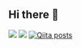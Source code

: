 ## Hi there 👋

<!--
**cappuccino3044vaps/cappuccino3044vaps** is a ✨ _special_ ✨ repository because its `README.md` (this file) appears on your GitHub profile.

Here are some ideas to get you started:

- 🔭 I’m currently working on ...
- 🌱 I’m currently learning ...
- 👯 I’m looking to collaborate on ...
- 🤔 I’m looking for help with ...
- 💬 Ask me about ...
- 📫 How to reach me: ...
- 😄 Pronouns: ...
- ⚡ Fun fact: ...
-->
![](http://github-profile-summary-cards.vercel.app/api/cards/profile-details?username={cappuccino3044vaps}&theme={theme_name})
![](https://komarev.com/ghpvc/?username=cappuccino3044vaps&color=061ebf&style=plastic&abbreviated=true)
[![Qiita posts](https://qiita-badge.apiapi.app/s/cappuccino3044/posts.svg)](http://qiita.com/cappuccino3044)

